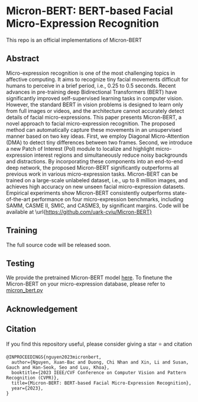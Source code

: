 # Micron-BERT: BERT-based Facial Micro-Expression Recognition

This repo is an official implementations of Micron-BERT

## Abstract
Micro-expression recognition is one of the most challenging topics in affective computing. It aims to recognize tiny facial movements difficult for humans to perceive in a brief period, i.e., 0.25 to 0.5 seconds. Recent advances in pre-training deep Bidirectional Transformers (BERT) have significantly improved self-supervised learning tasks in computer vision. However, the standard BERT in vision problems is designed to learn only from full images or videos, and the architecture cannot accurately detect details of facial micro-expressions. This paper presents Micron-BERT, a novel approach to facial micro-expression recognition. The proposed method can automatically capture these movements in an unsupervised manner based on two key ideas. First, we employ Diagonal Micro-Attention (DMA) to detect tiny differences between two frames. Second, we introduce a new Patch of Interest (PoI) module to localize and highlight micro-expression interest regions and simultaneously reduce noisy backgrounds and distractions. By incorporating these components into an end-to-end deep network, the proposed Micron-BERT significantly outperforms all previous work in various micro-expression tasks. Micron-BERT can be trained on a large-scale unlabeled dataset, i.e., up to 8 million images, and achieves high accuracy on new unseen facial micro-expression datasets. Empirical experiments show Micron-BERT consistently outperforms state-of-the-art performance on four micro-expression benchmarks, including SAMM, CASME II, SMIC, and CASME3, by significant margins. Code will be available at \url{https://github.com/uark-cviu/Micron-BERT}

## Training
The full source code will be released soon.

## Testing
We provide the pretrained Micron-BERT model [here](#). To finetune the Micron-BERT on your micro-expression database, please refer to [micron_bert.py](micron_bert.py)

## Acknowledgement

## Citation
If you find this repository useful, please consider giving a star :star: and citation
```
@INPROCEEDINGS{nguyen2023micronbert,
  author={Nguyen, Xuan-Bac and Duong, Chi Nhan and Xin, Li and Susan, Gauch and Han-Seok, Seo and Luu, Khoa},
  booktitle={2023 IEEE/CVF Conference on Computer Vision and Pattern Recognition (CVPR)}, 
  title={Micron-BERT: BERT-based Facial Micro-Expression Recognition}, 
  year={2023},
}
```
